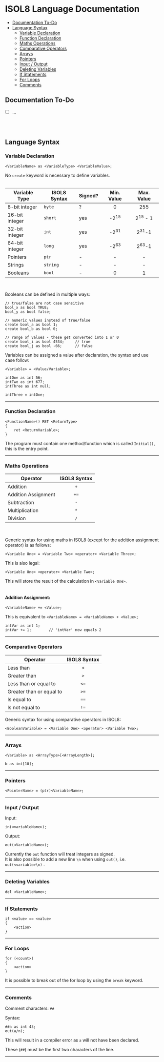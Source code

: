 <!-- omit in toc -->
# ISOL8 Language Documentation

- [Documentation To-Do](#documentation-to-do)
- [Language Syntax](#language-syntax)
	- [Variable Declaration](#variable-declaration)
	- [Function Declaration](#function-declaration)
	- [Maths Operations](#maths-operations)
	- [Comparative Operators](#comparative-operators)
	- [Arrays](#arrays)
	- [Pointers](#pointers)
	- [Input / Output](#input--output)
	- [Deleting Variables](#deleting-variables)
	- [If Statements](#if-statements)
	- [For Loops](#for-loops)
	- [Comments](#comments)

## Documentation To-Do
- [ ] ...
<br>
<br>

## Language Syntax

### Variable Declaration
```
<VariableName> as <VariableType> <VariableValue>;
```
No ``create`` keyword is necessary to define variables.<br><br>

| Variable Type |ISOL8 Syntax | Signed? | Min. Value | Max. Value |
|---|---|---|:---:|:---:|
|8-bit integer|``byte``|?|0|255|
|16-bit integer|``short``|yes|-2<sup>15</sup>|2<sup>15</sup> - 1|
|32-bit integer|``int``|yes|-2<sup>31</sup>|2<sup>31</sup>-1|
|64-bit integer|``long``|yes|-2<sup>63</sup>|2<sup>63</sup>-1|
|Pointers|``ptr``|-|-|-|
|Strings|``string``|-|-|-|
|Booleans|``bool``|-|0|1|
<br>

Booleans can be defined in multiple ways:
```
// true/false are not case sensitive
bool_x as bool TRUE;
bool_y as bool false;

// numeric values instead of true/false
create bool_a as bool 1;
create bool_b as bool 0;

// range of values - these get converted into 1 or 0
create bool_i as bool 4534;		// true
create bool_j as bool -66;		// false
```
Variables can be assigned a value after declaration, the syntax and use case follow:
```
<Variable> = <Value/Variable>;
```
```
intOne as int 56;
intTwo as int 677;
intThree as int null;

intThree = intOne;
```
___
### Function Declaration
```
<FunctionName>() RET <ReturnType>
{
    ret <ReturnVariable>;
}
```
The program must contain one method/function which is called ``Initial()``, this is the entry point.
___

### Maths Operations

|Operator|ISOL8 Syntax|
|---|:---:|
|Addition|``+``|
|Addition Assignment|``+=``|
|Subtraction|``-``|
|Multiplication|``*``|
|Division|``/``|
<br>

Generic syntax for using maths in ISOL8 (except for the addition assignment operator) is as follows:
```
<Variable One> = <Variable Two> <operator> <Variable Three>;
```
This is also legal:
```
<Variable One> <operator> <Variable Two>;
```
This will store the result of the calculation in ``<Variable One>``.
<br> <br>

<!-- omit in toc -->
#### Addition Assignment:
```
<VariableName> += <Value>;
```
This is equivalent to ``<VariableName> = <VariableName> + <Value>;``
```
intVar as int 1;
intVar += 1;		// 'intVar' now equals 2
```
____
### Comparative Operators

|Operator|ISOL8 Syntax|
|---|:---:|
|Less than|``<``|
|Greater than|``>``|
|Less than or equal to|``<=``|
|Greater than or equal to|``>=``|
|Is equal to|``==``|
|Is not equal to|``!=``|

Generic syntax for using comparative operators in ISOL8:
```
<BooleanVariable> = <Variable One> <operator> <Variable Two>;
```
____

### Arrays
```
<Variable> as <ArrayType>[<ArrayLength>];
```
```
b as int[10];
```
___
### Pointers
```
<PointerName> = (ptr)<VariableName>;
```
___
### Input / Output
Input:
```
in(<variableName>);
```
Output:
```
out(<VariableName>);
```
Currently the ``out`` function will treat integers as signed.<br> 
It is also possible to add a new line ``\n`` when using ``out()``, i.e. ``out(<variable>\n)`` .
___
### Deleting Variables
```
del <VariableName>;
```
___
### If Statements
```
if <value> == <value>
{
	<action>
}
```
___
### For Loops
```
for (<count>)
{
	<action>
}
```

It is possible to break out of the for loop by using the ``break`` keyword.
___
### Comments
Comment characters: ``##``

Syntax:
```
##a as int 43;
out(a/n);
```
This will result in a compiler error as ``a`` will not have been declared.

These (``##``) must be the first two characters of the line.
___